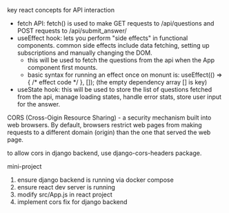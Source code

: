 key react concepts for API interaction
- fetch API: fetch() is used to make GET requests to /api/questions and POST requests to /api/submit_answer/
- useEffect hook: lets you perform "side effects" in functional components. common side effects include data fetching, setting up subscriptions and manually changing the DOM.
    - this will be used to fetch the questions from the api when the App component first mounts.
    - basic syntax for running an effect once on monunt is: useEffect(() => { /* effect code */ }, []); (the empty dependency array [] is key)
- useState hook: this will be used to store the list of questions fetched from the api, manage loading states, handle error stats, store user input for the answer.

CORS (Cross-Oigin Resource Sharing) - a security mechanism built into web browsers. By default, browsers restrict web pages from making requests to a different domain (origin) than the one that served the web page.

to allow cors in django backend, use django-cors-headers package.

mini-project
1. ensure django backend is running via docker compose
2. ensure react dev server is running
3. modify src/App.js in react project
4. implement cors fix for django backend